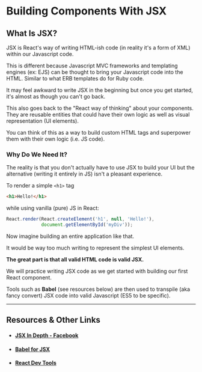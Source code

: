 # Building Components With JSX


## What Is JSX?

JSX is React's way of writing HTML-ish code (in reality it's a form of XML) within our Javascript code. 

This is different because Javascript MVC frameworks and templating engines (ex: EJS) can be thought to bring your Javascript code into the HTML. Similar to what ERB templates do for Ruby code.

It may feel awkward to write JSX in the beginning but once you get started, it's almost as though you can't go back.

This also goes back to the "React way of thinking" about your components. They are reusable entities that could have their own logic as well as visual representation (UI elements).

You can think of this as a way to build custom HTML tags and superpower them with their own logic (i.e. JS code).


### Why Do We Need It?

The reality is that you don't actually have to use JSX to build your UI but the alternative (writing it entirely in JS) isn't a pleasant experience. 

To render a simple `<h1>` tag

```html
<h1>Hello!</h1>
```

while using vanilla (pure) JS in React:


```javascript
React.render(React.createElement('h1', null, 'Hello!'),
             document.getElementById('myDiv'));
```

Now imagine building an entire application like that. 

It would be way too much writing to represent the simplest UI elements.

**The great part is that all valid HTML code is valid JSX.**

We will practice writing JSX code as we get started with building our first React component.

Tools such as **Babel** (see resources below) are then used to transpile (aka fancy convert) JSX code into valid Javascript (ES5 to be specific).

----

## Resources & Other Links

- #### [JSX In Depth - Facebook](https://facebook.github.io/react/docs/jsx-in-depth.html)
- #### [Babel for JSX](https://babeljs.io/docs/plugins/transform-react-jsx/)
- #### [React Dev Tools](https://chrome.google.com/webstore/detail/react-developer-tools/fmkadmapgofadopljbjfkapdkoienihi?hl=en)
